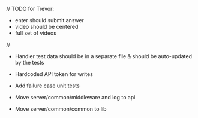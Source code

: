 // TODO for Trevor:
* enter should submit answer
* video should be centered
* full set of videos


//
- Handler test data should be in a separate file & should be auto-updated by the tests

- Hardcoded API token for writes

- Add failure case unit tests

- Move server/common/middleware and log to api
- Move server/common/common to lib
